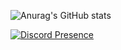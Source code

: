 ![Anurag's GitHub stats](https://github-readme-stats.vercel.app/api?username=Edah115&show_icons=true&theme=tokyonight)

[![Discord Presence](https://lanyard.cnrad.dev/api/:id)](https://discord.com/users/:834866945186594877)


